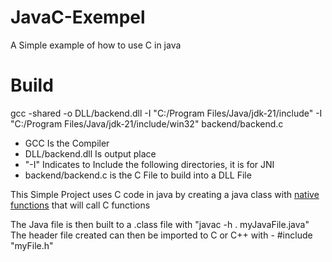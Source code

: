 # JavaC-Exempel
A Simple example of how to use C in java





# Build
gcc -shared -o DLL/backend.dll -I "C:/Program Files/Java/jdk-21/include" -I "C:/Program Files/Java/jdk-21/include/win32" backend/backend.c

- GCC Is the Compiler
- DLL/backend.dll Is output place
- "-I" Indicates to Include the following directories, it is for JNI
- backend/backend.c is the C File to build into a DLL File



<p>
  This Simple Project uses C code in java by creating a java class
  with <a href="https://en.wikipedia.org/wiki/Java_Native_Interface">native functions</a> that will call C functions
</p>
<p>
  The Java file is then built to a .class file with "javac -h . myJavaFile.java"
  The header file created can then be imported to C or C++ with - #include "myFile.h"
</p>
